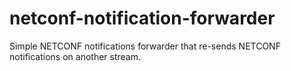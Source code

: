 # netconf-notification-forwarder
Simple NETCONF notifications forwarder that re-sends NETCONF notifications on another stream.
